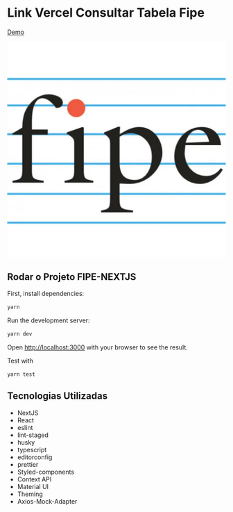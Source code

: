 # Link Vercel Consultar Tabela Fipe

[Demo](https://fipe-nextjs-v1.vercel.app/)

<img src="./fipe.png" alt="Fipe Demo">

## Rodar o Projeto FIPE-NEXTJS

First, install dependencies:

```bash
yarn
```

Run the development server:

```bash
yarn dev
```

Open [http://localhost:3000](http://localhost:3000) with your browser to see the result.

Test with

```bash
yarn test
```

## Tecnologias Utilizadas

- NextJS
- React
- eslint
- lint-staged
- husky
- typescript
- editorconfig
- prettier
- Styled-components
- Context API
- Material UI
- Theming
- Axios-Mock-Adapter
